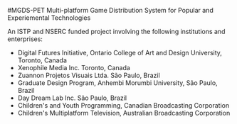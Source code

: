 #MGDS-PET
Multi-platform Game Distribution System for Popular and Experiemental Technologies

An ISTP and NSERC funded project involving the following institutions and enterprises:
* Digital Futures Initiative, Ontario College of Art and Design University, Toronto, Canada
* Xenophile Media Inc. Toronto, Canada
* Zuannon Projetos Visuais Ltda. São Paulo, Brazil
* Graduate Design Program, Anhembi Morumbi University, São Paulo, Brazil
* Day Dream Lab Inc. São Paulo, Brazil
* Children's and Youth Programming, Canadian Broadcasting Corporation
* Children's Multiplatform Television, Australian Broadcasting Corporation